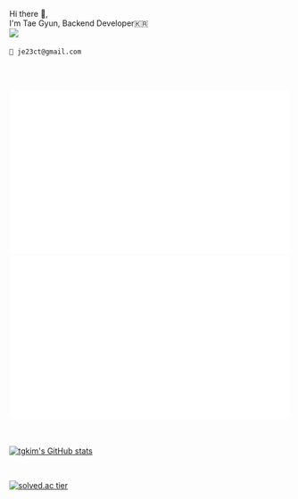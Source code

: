 Hi there 👋,  
I'm Tae Gyun, Backend Developer🇰🇷
<br>
<a href="https://www.instagram.com/tg.kim/"><img src="https://img.shields.io/badge/Instagram-E4405F?style=flat-square&logo=Instagram&logoColor=white"/></a>
<br>

~~~
💌 je23ct@gmail.com
~~~

<br>
<br>


<img src="https://raw.githubusercontent.com/t-g-kim/github-stats/ba577d27dc4cedcf123418f447b68717fcc2fcaf/generated/languages.svg"><img src="https://raw.githubusercontent.com/t-g-kim/github-stats/ba577d27dc4cedcf123418f447b68717fcc2fcaf/generated/overview.svg">

<br>

[![tgkim's GitHub stats](https://github-readme-stats.vercel.app/api?username=t-g-kim)](https://github.com/anuraghazra/github-readme-stats)

<br>

[![solved.ac tier](http://mazassumnida.wtf/api/generate_badge?boj=je2ct)](https://solved.ac/je2ct)
